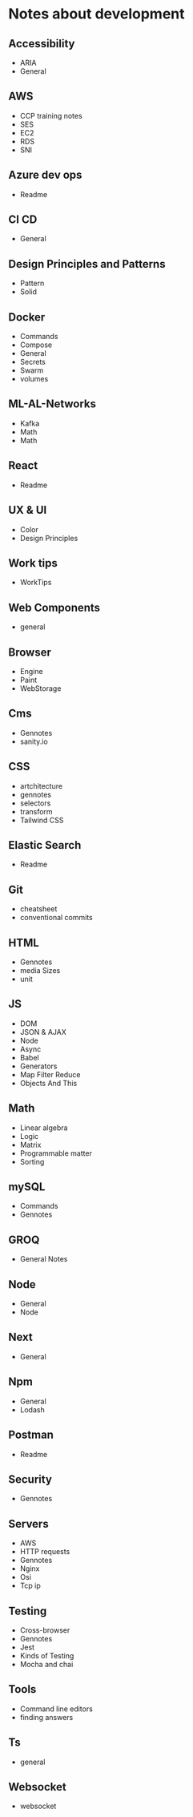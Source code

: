 # Notes about development

## Accessibility

- ARIA
- General

## AWS

- CCP training notes
- SES
- EC2
- RDS
- SNI

## Azure dev ops

- Readme

## CI CD

- General

## Design Principles and Patterns

- Pattern
- Solid

## Docker

- Commands
- Compose
- General
- Secrets
- Swarm
- volumes

## ML-AL-Networks

- Kafka
- Math
- Math

## React

- Readme

## UX & UI

- Color
- Design Principles

## Work tips

- WorkTips

## Web Components

- general

## Browser

- Engine
- Paint
- WebStorage

## Cms

- Gennotes
- sanity.io

## CSS

- artchitecture
- gennotes
- selectors
- transform
- Tailwind CSS

## Elastic Search

- Readme

## Git

- cheatsheet
- conventional commits

## HTML

- Gennotes
- media Sizes
- unit

## JS

- DOM
- JSON & AJAX
- Node
- Async
- Babel
- Generators
- Map Filter Reduce
- Objects And This

## Math

- Linear algebra
- Logic
- Matrix
- Programmable matter
- Sorting

## mySQL

- Commands
- Gennotes

## GROQ

- General Notes

## Node

- General
- Node

## Next

- General

## Npm

- General
- Lodash

## Postman

- Readme

## Security

- Gennotes

## Servers

- AWS
- HTTP requests
- Gennotes
- Nginx
- Osi
- Tcp ip

## Testing

- Cross-browser
- Gennotes
- Jest
- Kinds of Testing
- Mocha and chai

## Tools

- Command line editors
- finding answers

## Ts

- general

## Websocket

- websocket
